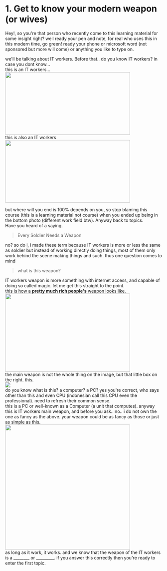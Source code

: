# 1. Get to know your modern weapon (or wives)
Hey!, so you're that person who recently come to this learning material for some insight right?
well ready your pen and note, for real who uses this in this modern time, go green! ready your phone or microsoft word (not sponsored but more will come) or anything you like to type on.

we'll be talking about IT workers. Before that.. do you know IT workers? in case you dont know...\
this is an IT workers...\
<img src='https://github.com/Kae-Desu/Starting-Point/assets/87841341/80ffd66c-7653-4261-b5da-19ba0c0db944' width='400' height='200'>\
this is also an IT workers\
<img src='https://github.com/Kae-Desu/Starting-Point/assets/87841341/1f2779f7-ae1d-432e-8bc0-14085cc4c2d2' width='400' height='200'>

but where will you end is 100% depends on you, so stop blaming this course (this is a learning material not course) when you ended up being in the bottom photo (different work field btw).
Anyway back to topics.\
Have you heard of a saying.
> Every Soldier Needs a Weapon

no? so do i, i made these term because IT workers is more or less the same as soldier but instead of working directly doing things, most of them only work behind the scene making things and such.
thus one question comes to mind
> what is this weapon?

IT workers weapon is more something with internet access, and capable of doing so called magic. let me get this straight to the point.\
this is how a **pretty much rich people's** weapon looks like.\
<img src='https://github.com/Kae-Desu/Starting-Point/assets/87841341/6b768646-25da-44b2-9d20-26e980b1c68e' width='400' height='250'>\
the main weapon is not the whole thing on the image, but that little box on the right. this.\
<img src='https://github.com/Kae-Desu/Starting-Point/assets/87841341/6af2ebfc-90c3-492d-a16d-e1d9f7a23efa'>\
do you know what is this?
a computer? a PC? yes you're correct, who says other than this and even CPU (indonesian call this CPU even the professional). need to refresh their common sense.\
this is a PC or well-known as a Computer (a unit that computes). anyway this is IT workers main weapon, and before you ask.. no.. i do not own the one as fancy as the above. your weapon could be as fancy as those or just as simple as this.
<img src='https://github.com/Kae-Desu/Starting-Point/assets/87841341/bba7d5b1-4d63-44f5-84e0-600f30d4a096' width='400' height='400'>\
as long as it work, it works. and we know that the weapon of the IT workers is a ________ or _________. if you answer this correctly then you're ready to enter the first topic.
